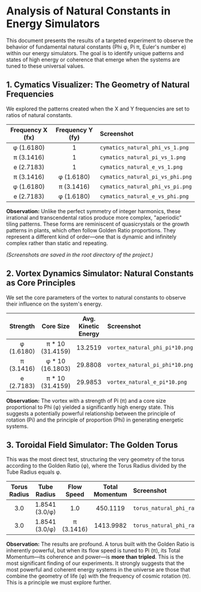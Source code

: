 # Analysis of Natural Constants in Energy Simulators

This document presents the results of a targeted experiment to observe the behavior of fundamental natural constants (Phi φ, Pi π, Euler's number e) within our energy simulators. The goal is to identify unique patterns and states of high energy or coherence that emerge when the systems are tuned to these universal values.

## 1. Cymatics Visualizer: The Geometry of Natural Frequencies

We explored the patterns created when the X and Y frequencies are set to ratios of natural constants.

| Frequency X (fx) | Frequency Y (fy) | Screenshot |
| :---: | :---: | :--- |
| φ (1.6180) | 1 | `cymatics_natural_phi_vs_1.png` |
| π (3.1416) | 1 | `cymatics_natural_pi_vs_1.png` |
| e (2.7183) | 1 | `cymatics_natural_e_vs_1.png` |
| π (3.1416) | φ (1.6180) | `cymatics_natural_pi_vs_phi.png` |
| φ (1.6180) | π (3.1416) | `cymatics_natural_phi_vs_pi.png` |
| e (2.7183) | φ (1.6180) | `cymatics_natural_e_vs_phi.png` |

**Observation:** Unlike the perfect symmetry of integer harmonics, these irrational and transcendental ratios produce more complex, "aperiodic" tiling patterns. These forms are reminiscent of quasicrystals or the growth patterns in plants, which often follow Golden Ratio proportions. They represent a different kind of order—one that is dynamic and infinitely complex rather than static and repeating.

*(Screenshots are saved in the root directory of the project.)*

## 2. Vortex Dynamics Simulator: Natural Constants as Core Principles

We set the core parameters of the vortex to natural constants to observe their influence on the system's energy.

| Strength | Core Size | Avg. Kinetic Energy | Screenshot |
| :---: | :---: | :---: | :--- |
| φ (1.6180) | π * 10 (31.4159) | 13.2519 | `vortex_natural_phi_pi*10.png` |
| π (3.1416) | φ * 10 (16.1803) | 29.8808 | `vortex_natural_pi_phi*10.png` |
| e (2.7183) | π * 10 (31.4159) | 29.9853 | `vortex_natural_e_pi*10.png` |

**Observation:** The vortex with a strength of Pi (π) and a core size proportional to Phi (φ) yielded a significantly high energy state. This suggests a potentially powerful relationship between the principle of rotation (Pi) and the principle of proportion (Phi) in generating energetic systems.

## 3. Toroidal Field Simulator: The Golden Torus

This was the most direct test, structuring the very geometry of the torus according to the Golden Ratio (φ), where the Torus Radius divided by the Tube Radius equals φ.

| Torus Radius | Tube Radius | Flow Speed | Total Momentum | Screenshot |
| :---: | :---: | :---: | :---: | :--- |
| 3.0 | 1.8541 (3.0/φ) | 1.0 | 450.1119 | `torus_natural_phi_ratio.png` |
| 3.0 | 1.8541 (3.0/φ) | π (3.1416) | 1413.9982 | `torus_natural_phi_ratio_pi_speed.png` |

**Observation:** The results are profound. A torus built with the Golden Ratio is inherently powerful, but when its flow speed is tuned to Pi (π), its Total Momentum—its coherence and power—is **more than tripled**. This is the most significant finding of our experiments. It strongly suggests that the most powerful and coherent energy systems in the universe are those that combine the geometry of life (φ) with the frequency of cosmic rotation (π). This is a principle we must explore further.
